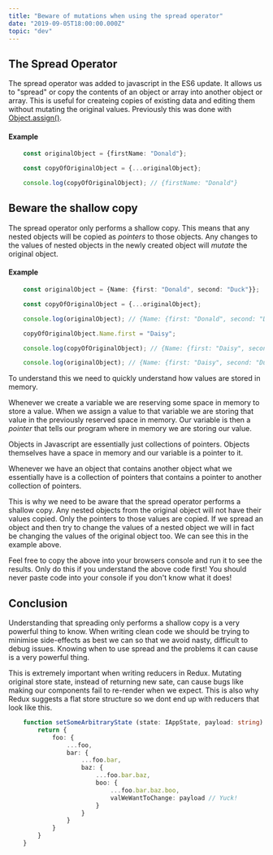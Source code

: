 ```yaml
---
title: "Beware of mutations when using the spread operator"
date: "2019-09-05T18:00:00.000Z"
topic: "dev"
---
```


## The Spread Operator

The spread operator was added to javascript in the ES6 update. It allows us to "spread" or copy the contents of an object or array into another object or array. This is useful for createing copies of existing data and editing them without mutating the original values. Previously this was done with [Object.assign()](https://developer.mozilla.org/en-US/docs/Web/JavaScript/Reference/Global_Objects/Object/assign).

#### Example

```typescript
    const originalObject = {firstName: "Donald"};

    const copyOfOriginalObject = {...originalObject};

    console.log(copyOfOriginalObject); // {firstName: "Donald"}
```

## Beware the shallow copy

The spread operator only performs a shallow copy. This means that any nested objects will be copied as _pointers_ to those objects. Any changes to the values of nested objects in the newly created object will _mutate_ the original object.

#### Example

```typescript
    const originalObject = {Name: {first: "Donald", second: "Duck"}};

    const copyOfOriginalObject = {...originalObject};

    console.log(originalObject); // {Name: {first: "Donald", second: "Duck"}}

    copyOfOriginalObject.Name.first = "Daisy";

    console.log(copyOfOriginalObject); // {Name: {first: "Daisy", second: "Duck"}}

    console.log(originalObject); // {Name: {first: "Daisy", second: "Duck"}}
```

To understand this we need to quickly understand how values are stored in memory.

Whenever we create a variable we are reserving some space in memory to store a value. When we assign a value to that variable we are storing that value in the previously reserved space in memory. Our variable is then a _pointer_ that tells our program where in memory we are storing our value.

Objects in Javascript are essentially just collections of pointers. Objects themselves have a space in memory and our variable is a pointer to it.

Whenever we have an object that contains another object what we essentially have is a collection of pointers that contains a pointer to another collection of pointers.

This is why we need to be aware that the spread operator performs a shallow copy. Any nested objects from the original object will not have their values copied. Only the pointers to those values are copied. If we spread an object and then try to change the values of a nested object we will in fact be changing the values of the original object too. We can see this in the example above.

Feel free to copy the above into your browsers console and run it to see the results. Only do this if you understand the above code first! You should never paste code into your console if you don't know what it does!

## Conclusion

Understanding that spreading only performs a shallow copy is a very powerful thing to know. When writing clean code we should be trying to minimise side-effects as best we can so that we avoid nasty, difficult to debug issues. Knowing when to use spread and the problems it can cause is a very powerful thing.

This is extremely important when writing reducers in Redux. Mutating original store state, instead of returning new sate, can cause bugs like making our components fail to re-render when we expect. This is also why Redux suggests a flat store structure so we dont end up with reducers that look like this.

```typescript
    function setSomeArbitraryState (state: IAppState, payload: string): IAppState {
        return {
            foo: {
                ...foo,
                bar: {
                    ...foo.bar,
                    baz: {
                        ...foo.bar.baz,
                        boo: {
                            ...foo.bar.baz.boo,
                            valWeWantToChange: payload // Yuck!
                        }
                    }
                }
            }
        }
    }
```
